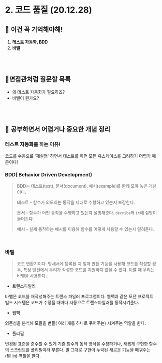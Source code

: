 # 2. 코드 품질 (20.12.28)

## 🔮 이건 꼭 기억해야해!

1. **테스트 자동화, BDD**
2. **바벨**

<br/>
<br/>

## 🧐면접관처럼 질문할 목록

- 왜 테스트 자동화가 필요하죠?
- 바벨이 뭔가요?

<br/>
<br/>

## 👻 공부하면서 어렵거나 중요한 개념 정리

### 테스트 자동화를 하는 이유!

코드를 수동으로 '재실행' 하면서 테스트를 하면 모든 유스케이스를 고려하기 어렵기 때문이다! 

### BDD( Behavior Driven Development)

> BDD는 테스트(test), 문서(document), 예시(example)를 한데 모아 놓은 개념이다.
>
> 테스트 - 함수가 의도하는 동작을 제대로 수행하고 있는지 보장한다.
>
> 문서 - 함수가 어떤 동작을 수행하고 있는지 설명해준다. `decribe`와 `it`에 설명이 들어간다.
>
> 예시 - 실제 동작하는 예시를 이용해 함수를 어떻게 사용할 수 있는지 알려준다.

<br/>

### 바벨

> 코드 변환기이다. 명세서에 등록된 지 얼마 안된 기능을 사용해 코드를 작성할 경우, 특정 엔진에서 우리가 작성한 코드를 지원하지 않을 수 있다. 이럴 때 우리는 바벨을 사용한다. 

- 트랜스파일러

바벨은 코드를 재작성해주는 트랜스 파일러 프로그램이다. 웹팩과 같은 모던 프로젝트 빌드 시스템은 코드가 수정될 때마다 자동으로 트랜스파일러를 동작시켜준다. 

- 웹팩 

의존성을 분석해 모듈을 번들( 여러 개를 하나로 묶어주는) 시켜주는 역할을 한다. 

- 폴리필

변경된 표준을 준수할 수 있게 기존 함수의 동작 방식을 수정하거나, 새롭게 구현한 함수의 스크립트를 폴리필이라 부른다. 말 그대로 구현이 누락된 새로운 기능을 메꿔주는 (fill in) 역할을 한다. 
